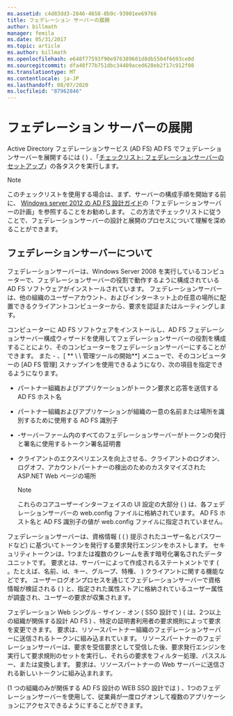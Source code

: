```yaml
---
ms.assetid: c4d83dd3-2846-4658-8b9c-93901ee69766
title: フェデレーション サーバーの展開
author: billmath
manager: femila
ms.date: 05/31/2017
ms.topic: article
ms.author: billmath
ms.openlocfilehash: e648f77593f90e976389601d8db5504f6693ce0d
ms.sourcegitcommit: dfa48f77b751dbc34409aced628eb2f17c912f08
ms.translationtype: MT
ms.contentlocale: ja-JP
ms.lasthandoff: 08/07/2020
ms.locfileid: "87962846"
---
```

# <a name="deploying-federation-servers"></a>フェデレーション サーバーの展開

Active Directory フェデレーションサービス (AD FS) AD FS でフェデレーションサーバーを展開するには \( \) 、「[チェックリスト: フェデレーションサーバーのセットアップ](Checklist--Setting-Up-a-Federation-Server.md)」の各タスクを実行します。

> [!NOTE]
> このチェックリストを使用する場合は、まず、サーバーの構成手順を開始する前に、 [Windows server 2012 の AD FS 設計ガイド](../design/ad-fs-design-guide-in-windows-server-2012.md)の「フェデレーションサーバーの計画」を参照することをお勧めします。 この方法でチェックリストに従うことで、フェデレーションサーバーの設計と展開のプロセスについて理解を深めることができます。

## <a name="about-federation-servers"></a>フェデレーションサーバーについて
フェデレーションサーバーは、Windows Server 2008 を実行しているコンピューターで、フェデレーションサーバーの役割で動作するように構成されている AD FS ソフトウェアがインストールされています。 フェデレーションサーバーは、他の組織のユーザーアカウント、およびインターネット上の任意の場所に配置できるクライアントコンピューターから、要求を認証またはルーティングします。

コンピューターに AD FS ソフトウェアをインストールし、AD FS フェデレーションサーバー構成ウィザードを使用してフェデレーションサーバーの役割を構成することにより、そのコンピューターをフェデレーションサーバーにすることができます。 また \- 、[ ** \\ \\ 管理ツールの開始**] メニューで、そのコンピューターの [AD FS 管理] スナップインを使用できるようになり、次の項目を指定できるようになります。

-   パートナー組織およびアプリケーションがトークン要求と応答を送信する AD FS ホスト名

-   パートナー組織およびアプリケーションが組織の一意の名前または場所を識別するために使用する AD FS 識別子

-   \-サーバーファーム内のすべてのフェデレーションサーバーがトークンの発行と署名に使用するトークン署名証明書

-   クライアントのエクスペリエンスを向上させる、クライアントのログオン、ログオフ、アカウントパートナーの検出のためのカスタマイズされた ASP.NET Web ページの場所

    > [!NOTE]
    > これらのコアユーザーインターフェイスの UI 設定の大部分 \( \) は、各フェデレーションサーバーの web.config ファイルに格納されています。 AD FS ホスト名と AD FS 識別子の値が web.config ファイルに指定されていません。

フェデレーションサーバーは、資格情報 \( ( \) 提示されたユーザー名とパスワードなど) に基づいてトークンを発行する要求発行エンジンをホストします。 セキュリティトークンは、1つまたは複数のクレームを表す暗号化署名されたデータユニットです。 要求とは、サーバーによって作成されるステートメントです \( 。たとえば、名前、id、キー、グループ、特権、 \) クライアントに関する機能などです。 ユーザーログオンプロセスを通じてフェデレーションサーバーで資格情報が検証される \( \) と、指定された属性ストアに格納されているユーザー属性が調査され、ユーザーの要求が収集されます。

フェデレーション Web シングル \- サイン \- オン \( SSO 設計で \) \( は、2つ以上の組織が関係する設計 AD FS \) 、特定の証明書利用者の要求規則によって要求を変更できます。 要求は、リソースパートナー組織のフェデレーションサーバーに送信されるトークンに組み込まれています。 リソースパートナーのフェデレーションサーバーは、要求を受信要求として受信した後、要求発行エンジンを実行して要求規則のセットを実行し、それらの要求をフィルター処理、パススルー、または変換します。 要求は、リソースパートナーの Web サーバーに送信される新しいトークンに組み込まれます。

\(1 つの組織のみが関係する AD FS 設計の WEB SSO 設計では \) 、1つのフェデレーションサーバーを使用して、従業員が一度ログオンして複数のアプリケーションにアクセスできるようにすることができます。

